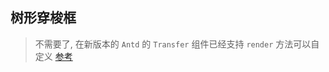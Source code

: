 ## 树形穿梭框

> 不需要了, 在新版本的 `Antd` 的 `Transfer` 组件已经支持 `render` 方法可以自定义 [参考](https://ant.design/components/transfer-cn/#components-transfer-demo-tree-transfer)
